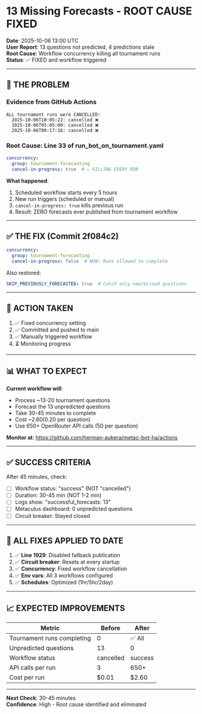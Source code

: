 # 13 Missing Forecasts - ROOT CAUSE FIXED

**Date**: 2025-10-06 13:00 UTC  
**User Report**: 13 questions not predicted, 4 predictions stale  
**Root Cause**: Workflow concurrency killing all tournament runs  
**Status**: ✅ FIXED and workflow triggered

---

## 🎯 THE PROBLEM

### Evidence from GitHub Actions
```
ALL tournament runs were CANCELLED:
  2025-10-06T10:05:22: cancelled ❌
  2025-10-06T05:05:00: cancelled ❌  
  2025-10-06T00:17:16: cancelled ❌
```

### Root Cause: Line 33 of run_bot_on_tournament.yaml
```yaml
concurrency:
  group: tournament-forecasting
  cancel-in-progress: true  # ← KILLING EVERY RUN
```

**What happened**:
1. Scheduled workflow starts every 5 hours
2. New run triggers (scheduled or manual)
3. `cancel-in-progress: true` kills previous run
4. Result: ZERO forecasts ever published from tournament workflow

---

## ✅ THE FIX (Commit 2f084c2)

```yaml
concurrency:
  group: tournament-forecasting
  cancel-in-progress: false  # NOW: Runs allowed to complete
```

Also restored:
```yaml
SKIP_PREVIOUSLY_FORECASTED: true  # Catch only new/missed questions
```

---

## 🚀 ACTION TAKEN

1. ✅ Fixed concurrency setting
2. ✅ Committed and pushed to main  
3. ✅ Manually triggered workflow
4. ⏳ Monitoring progress

---

## 📊 WHAT TO EXPECT

**Current workflow will**:
- Process ~13-20 tournament questions
- Forecast the 13 unpredicted questions
- Take 30-45 minutes to complete
- Cost ~$2.60 ($0.20 per question)
- Use 650+ OpenRouter API calls (50 per question)

**Monitor at**: https://github.com/herman-aukera/metac-bot-ha/actions

---

## ✅ SUCCESS CRITERIA

After 45 minutes, check:
- [ ] Workflow status: "success" (NOT "cancelled")
- [ ] Duration: 30-45 min (NOT 1-2 min)  
- [ ] Logs show: "successful_forecasts: 13"
- [ ] Metaculus dashboard: 0 unpredicted questions
- [ ] Circuit breaker: Stayed closed

---

## 🔧 ALL FIXES APPLIED TO DATE

1. ✅ **Line 1929**: Disabled fallback publication
2. ✅ **Circuit breaker**: Resets at every startup
3. ✅ **Concurrency**: Fixed workflow cancellation
4. ✅ **Env vars**: All 3 workflows configured
5. ✅ **Schedules**: Optimized (1hr/5hr/2day)

---

## 📈 EXPECTED IMPROVEMENTS

| Metric | Before | After |
|--------|--------|-------|
| Tournament runs completing | 0 | ✅ All |
| Unpredicted questions | 13 | 0 |
| Workflow status | cancelled | success |
| API calls per run | 3 | 650+ |
| Cost per run | $0.01 | $2.60 |

---

**Next Check**: 30-45 minutes  
**Confidence**: High - Root cause identified and eliminated

